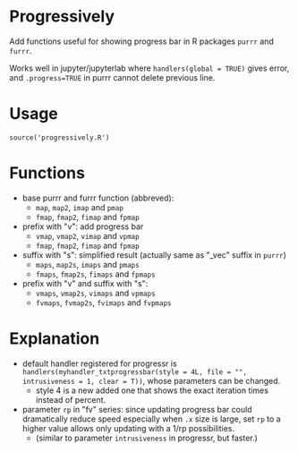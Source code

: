 # Progressively

Add functions useful for showing progress bar in R packages `purrr` and `furrr`.

Works well in jupyter/jupyterlab where `handlers(global = TRUE)` gives error, and `.progress=TRUE` in purrr cannot delete previous line.

# Usage
```
source('progressively.R')
```

# Functions
- base purrr and furrr function (abbreved): 
  - `map`, `map2`, `imap` and `pmap`
  - `fmap`, `fmap2`, `fimap` and `fpmap`
- prefix with "v": add progress bar
  - `vmap`, `vmap2`, `vimap` and `vpmap`
  - `fmap`, `fmap2`, `fimap` and `fpmap`
- suffix with "s": simplified result (actually same as "_vec" suffix in `purrr`)
  - `maps`, `map2s`, `imaps` and `pmaps`
  - `fmaps`, `fmap2s`, `fimaps` and `fpmaps`
- prefix with "v" and suffix with "s":
  - `vmaps`, `vmap2s`, `vimaps` and `vpmaps`
  - `fvmaps`, `fvmap2s`, `fvimaps` and `fvpmaps`

# Explanation
- default handler registered for progressr is `handlers(myhandler_txtprogressbar(style = 4L, file = "", intrusiveness = 1, clear = T))`, whose parameters can be changed.
  - style 4 is a new added one that shows the exact iteration times instead of percent.
- parameter `rp` in "fv" series: since updating progress bar could dramatically reduce speed especially when `.x` size is large, set `rp` to a higher value allows only updating with a 1/rp possibilities.
  - (similar to parameter `intrusiveness` in progressr, but faster.)
